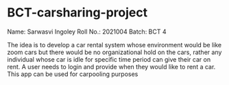 # BCT-carsharing-project

Name: Sarwasvi Ingoley
Roll No.: 2021004
Batch: BCT 4

The idea is to develop a car rental system whose environment would be like zoom cars but there would be no organizational hold on the cars, rather any individual whose car is idle for specific time period can give their car on rent. 
A user needs to login and provide when they would like to rent a car.
This app can be used for carpooling purposes

